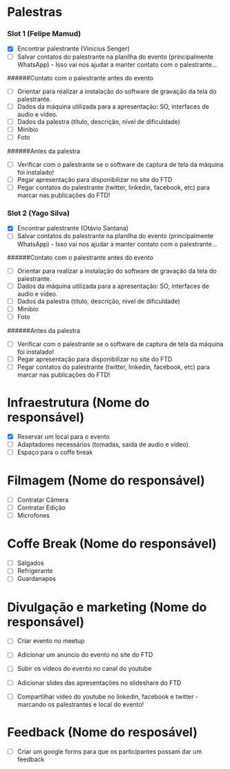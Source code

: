 # Palestras

### Slot 1 (Felipe Mamud)
- [x] Encontrar palestrante (Vinicius Senger)
- [ ] Salvar contatos do palestrante na planílha do evento (principalmente WhatsApp) - Isso vai nos ajudar a manter contato com o palestrante...

######Contato com o palestrante antes do evento
- [ ] Orientar para realizar a instalação do software de gravação da tela do palestrante.
- [ ] Dados da máquina utilizada para a apresentação: SO, interfaces de audio e vídeo.
- [ ] Dados da palestra (título, descrição, nível de dificuldade)
- [ ] Minibio
- [ ] Foto

######Antes da palestra
- [ ] Verificar com o palestrante se o software de captura de tela da máquina foi instalado!
- [ ] Pegar apresentação para disponibilizar no site do FTD
- [ ] Pegar contatos do palestrante (twitter, linkedin, facebook, etc) para marcar nas publicações do FTD!

### Slot 2 (Yago Silva)
- [x] Encontrar palestrante (Otávio Santana)
- [ ] Salvar contatos do palestrante na planílha do evento (principalmente WhatsApp) - Isso vai nos ajudar a manter contato com o palestrante...

######Contato com o palestrante antes do evento
- [ ] Orientar para realizar a instalação do software de gravação da tela do palestrante.
- [ ] Dados da máquina utilizada para a apresentação: SO, interfaces de audio e vídeo.
- [ ] Dados da palestra (título, descrição, nível de dificuldade)
- [ ] Minibio
- [ ] Foto

######Antes da palestra
- [ ] Verificar com o palestrante se o software de captura de tela da máquina foi instalado!
- [ ] Pegar apresentação para disponibilizar no site do FTD
- [ ] Pegar contatos do palestrante (twitter, linkedin, facebook, etc) para marcar nas publicações do FTD!

# Infraestrutura (Nome do responsável)
- [x] Reservar um local para o evento
- [ ] Adaptadores necessários (tomadas, saída de audio e vídeo).
- [ ] Espaço para o coffe break

# Filmagem (Nome do responsável)
- [ ] Contratar Câmera
- [ ] Contratar Edição
- [ ] Microfones

# Coffe Break (Nome do responsável)
- [ ] Salgados
- [ ] Refrigerante
- [ ] Guardanapos

# Divulgação e marketing (Nome do responsável)
 - [ ] Criar evento no meetup
 - [ ] Adicionar um anuncio do evento no site do FTD
 - [ ] Subir os vídeos do evento no canal do youtube
 - [ ] Adicionar slides das apresentações no slideshare do FTD
 - [ ] Compartilhar vídeo do youtube no linkedin, facebook e twitter - marcando os palestrantes e local do evento!


# Feedback (Nome do resposável)
- [ ] Criar um google forms para que os participantes possam dar um feedback
